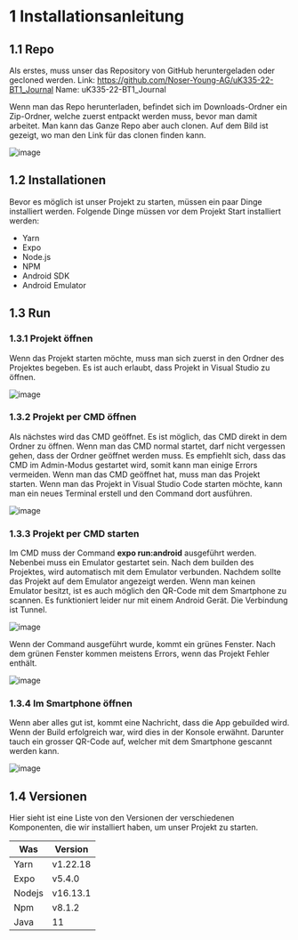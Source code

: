 # 1	Installationsanleitung
## 1.1	Repo

Als erstes, muss unser das Repository von GitHub heruntergeladen oder gecloned werden.
Link: https://github.com/Noser-Young-AG/uK335-22-BT1_Journal
Name: uK335-22-BT1_Journal

Wenn man das Repo herunterladen, befindet sich im Downloads-Ordner ein Zip-Ordner, welche zuerst entpackt werden muss, bevor man damit arbeitet.
Man kann das Ganze Repo aber auch clonen. Auf dem Bild ist gezeigt, wo man den Link für das clonen finden kann.

![image](https://user-images.githubusercontent.com/69907003/168018491-8cede363-8d25-4095-aca9-8e53d3b0fbe4.png)

## 1.2	Installationen
Bevor es möglich ist unser Projekt zu starten, müssen ein paar Dinge installiert werden. Folgende Dinge müssen vor dem Projekt Start installiert werden:
*	Yarn
*	Expo
*	Node.js
*	NPM
*	Android SDK
*	Android Emulator

## 1.3	Run
### 1.3.1 Projekt öffnen
Wenn das Projekt starten möchte, muss man sich zuerst in den Ordner des Projektes begeben. Es ist auch erlaubt, dass Projekt in Visual Studio zu öffnen.

![image](https://user-images.githubusercontent.com/69907003/168018556-ffe42dda-e57f-4aa2-b855-61e5b0b55c90.png)

### 1.3.2 Projekt per CMD öffnen
Als nächstes wird das CMD geöffnet. Es ist möglich, das CMD direkt in dem Ordner zu öffnen. Wenn man das CMD normal startet, darf nicht vergessen gehen, dass der Ordner geöffnet werden muss.
Es empfiehlt sich, dass das CMD im Admin-Modus gestartet wird, somit kann man einige Errors vermeiden.
Wenn man das CMD geöffnet hat, muss man das Projekt starten. Wenn man das Projekt in Visual Studio Code starten möchte,
kann man ein neues Terminal erstell und den Command dort ausführen.

![image](https://user-images.githubusercontent.com/69907003/168018668-23790a09-cf56-44da-ad7f-9606a96f0e79.png)

### 1.3.3 Projekt per CMD starten

Im CMD muss der Command **expo run:android** ausgeführt werden. Nebenbei muss ein Emulator gestartet sein.
Nach dem builden des Projektes, wird automatisch mit dem Emulator verbunden. Nachdem sollte das Projekt auf dem Emulator angezeigt werden.
Wenn man keinen Emulator besitzt, ist es auch möglich den QR-Code mit dem Smartphone zu scannen. Es funktioniert leider nur mit einem Android Gerät.
Die Verbindung ist Tunnel.

![image](https://user-images.githubusercontent.com/69907003/168018882-647253d0-b489-42df-a400-e3bf09e81998.png)


Wenn der Command ausgeführt wurde, kommt ein grünes Fenster. Nach dem grünen Fenster kommen meistens Errors, wenn das Projekt Fehler enthält.

![image](https://user-images.githubusercontent.com/69907003/168018902-7ab87e7a-0822-4f63-b67e-bbc1995d4aa5.png)

### 1.3.4 Im Smartphone öffnen

Wenn aber alles gut ist, kommt eine Nachricht, dass die App gebuilded wird.
Wenn der Build erfolgreich war, wird dies in der Konsole erwähnt.  Darunter tauch ein grosser QR-Code auf, welcher mit dem Smartphone gescannt werden kann.

![image](https://user-images.githubusercontent.com/69907003/168018940-cb40b00e-5e03-4a88-b2dd-85591a110ee7.png)


## 1.4	Versionen
Hier sieht ist eine Liste von den Versionen der verschiedenen Komponenten, die wir installiert haben, um unser Projekt zu starten.
	

| Was    | Version  |
|--------|----------|
| Yarn   | v1.22.18 |
| Expo   | v5.4.0   |
| Nodejs | v16.13.1 |
| Npm    | v8.1.2   |
| Java	 | 11       |


